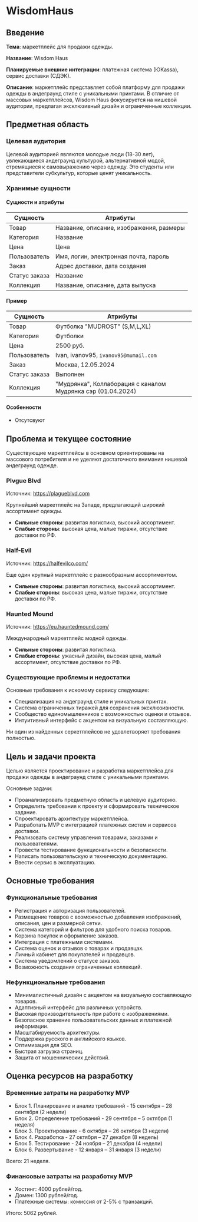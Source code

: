 # WisdomHaus

## Введение

**Тема**: маркетплейс для продажи одежды.

**Название**: Wisdom Haus

**Планируемые внешние интеграции**: платежная система (ЮKassa), сервис доставки (СДЭК).

**Описание**: маркетплейс представляет собой платформу для продажи одежды в андеграунд стиле с уникальными принтами. В отличие от массовых маркетплейсов, Wisdom Haus фокусируется на нишевой аудитории, предлагая эксклюзивный дизайн и ограниченные коллекции.

## Предметная область

### Целевая аудитория

Целевой аудиторией являются молодые люди (18-30 лет), увлекающиеся андеграунд культурой, альтернативной модой, стремящиеся к самовыражению через одежду. Это студенты или представители субкультур, которые ценят уникальность.

### Хранимые сущности

#### Сущности и атрибуты

| Сущность      | Атрибуты                                 |
| ------------- | ---------------------------------------- |
| Товар         | Название, описание, изображения, размеры |
| Категория     | Название                                 |
| Цена          | Цена                                     |
| Пользователь  | Имя, логин, электронная почта, пароль    |
| Заказ         | Адрес доставки, дата создания            |
| Статус заказа | Название                                 |
| Коллекция     | Название, описание, дата выпуска         |

#### Пример

| Сущность      | Атрибуты                                                     |
| ------------- | ------------------------------------------------------------ |
| Товар         | Футболка "MUDROST" (S,M,L,XL)                                |
| Категория     | Футболки                                                     |
| Цена          | 2500 руб.                                                    |
| Пользователь  | Ivan, ivanov95, `ivanov95@mumail.com`                        |
| Заказ         | Москва, 12.05.2024                                           |
| Статус заказа | Выполнен                                                     |
| Коллекция     | "Мудрянка", Коллаборация с каналом Мудрянка сэр (01.04.2024) |
#### Особенности

- Отсутсвуют

## Проблема и текущее состояние

Существующие маркетплейсы в основном ориентированы на массового потребителя и не уделяют достаточного внимания нишевой андеграунд одежде.

### Plvgue Blvd

Источник: https://plagueblvd.com

Крупнейший маркетплейс на Западе, предлагающий широкий ассортимент одежды.

- **Сильные стороны**: развитая логистика, высокий ассортимент.
- **Слабые стороны**: высокая цена, малые тиражи, отсутствие доставки по РФ.

### Half-Evil

Источник: https://halfevilco.com/

Еще один крупный маркетплейс с разнообразным ассортиментом.

- **Сильные стороны**: развитая логистика, высокий ассортимент.
- **Слабые стороны**: высокая цена, малые тиражи, отсутствие доставки по РФ.

### Haunted Mound

Источник: https://eu.hauntedmound.com/

Международный маркетплейс модной одежды.

- **Сильные стороны**: развитая логистика.
- **Слабые стороны**: ужасный дизайн, высокая цена, малый ассортимент, отсутствие доставки по РФ.

### Существующие проблемы и недостатки

Основные требования к искомому сервису следующие:

- Специализация на андеграунд стиле и уникальных принтах.
- Система ограниченных тиражей для сохранения эксклюзивности.
- Сообщество единомышленников с возможностью оценки и отзывов.
- Интуитивный интерфейс с акцентом на визуальную составляющую.


Ни один из найденных серкетплейсов не удовлетворяет требования полностью.

## Цель и задачи проекта

Целью является проектирование и разработка маркетплейса для продажи одежды в андеграунд стиле с уникальными принтами.

Основные задачи:

- Проанализировать предметную область и целевую аудиторию.
- Определить требования к проекту и сформировать техническое задание.
- Спроектировать архитектуру маркетплейса.
- Разработать MVP с интеграцией платежных систем и сервисов доставки.
- Реализовать систему управления товарами, заказами и пользователями.
- Провести тестирование функциональности и безопасности.
- Написать пользовательскую и техническую документацию.
- Ввести сервис в эксплуатацию.

## Основные требования

### Функциональные требования

- Регистрация и авторизация пользователей.
- Размещение товаров с возможностью добавления изображений, описания, цен и размерной сетки.
- Система категорий и фильтров для удобного поиска товаров.
- Корзина покупок и оформление заказов.
- Интеграция с платежными системами.
- Система оценок и отзывов о товарах и продавцах.
- Личный кабинет для покупателей и продавцов.
- Система уведомлений о статусе заказов.
- Возможность создания ограниченных коллекций.
    

### Нефункциональные требования

- Минималистичный дизайн с акцентом на визуальную составляющую товаров.
- Адаптивный интерфейс для различных устройств.
- Высокая производительность при работе с изображениями.
- Безопасное хранение пользовательских данных и платежной информации.
- Масштабируемость архитектуры.
- Поддержка русского и английского языков.
- Оптимизация для SEO.
- Быстрая загрузка страниц.
- Защита от мошеннических действий.

## Оценка ресурсов на разработку

### Временные затраты на разработку MVP

- Блок 1. Планирование и анализ требований - 15 сентября – 28 сентября (2 недели)
- Блок 2. Определение требований - 29 сентября – 5 октября (1 неделя)
- Блок 3. Проектирование - 6 октября – 26 октября (3 недели)
- Блок 4. Разработка - 27 октября – 27 декабря (8 недель)
- Блок 5. Тестирование - 24 ноября – 21 декабря (4 недели)
- Блок 6. Развертывание - 12 января – 31 января (3 недели)

Всего: 21 неделя.

### Финансовые затраты на разработку MVP
- Хостинг: 4000 рублей/год.
- Домен: 1300 рублей/год.
- Платежные системы: комиссия от 2-5% с транзакций.

Итого: 5062 рублей.
